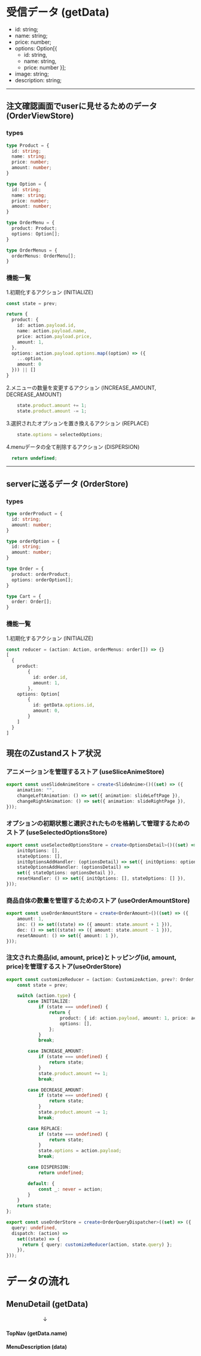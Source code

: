 # 受信データ (getData)
- id: string;
- name: string;
- price: number;
- options: Option[{
  - id: string,
  - name: string,
  - price: number }];
- image: string;
- description: string;

---

## 注文確認画面でuserに見せるためのデータ (OrderViewStore)
### types
```ts
type Product = {
  id: string;
  name: string;
  price: number;
  amount: number;
}

type Option = {
  id: string; 
  name: string;
  price: number;
  amount: number;
}

type OrderMenu = {
  product: Product;
  options: Option[];
}

type OrderMenus = {
  orderMenus: OrderMenu[];
}
```

### 機能一覧
1.初期化するアクション (INITIALIZE)
```ts
const state = prev;

return {
  product: {
    id: action.payload.id,
    name: action.payload.name,
    price: action.payload.price,
    amount: 1,
  },
  options: action.payload.options.map((option) => ({
    ...option,
    amount: 0
  })) || []
}
```

2.メニューの数量を変更するアクション (INCREASE_AMOUNT, DECREASE_AMOUNT)
``` ts
    state.product.amount += 1; 
    state.product.amount -= 1; 
```

3.選択されたオプションを置き換えるアクション (REPLACE)
```ts
    state.options = selectedOptions;
```

4.menuデータの全て削除するアクション (DISPERSION)
```ts
  return undefined;
```

---

## serverに送るデータ (OrderStore)
### types

```ts
type orderProduct = {
  id: string;
  amount: number;
}

type orderOption = {
  id: string;
  amount: number;
}

type Order = {
  product: orderProduct;
  options: orderOption[];
}

type Cart = {
  order: Order[];
}
```

### 機能一覧
1.初期化するアクション (INITIALIZE)
```ts
const reducer = (action: Action, orderMenus: order[]) => {}
[
  {
    product:
        {
          id: order.id,
          amount: 1,
        },
    options: Option[
        {
          id: getData.options.id,
          amount: 0,
        }
    ]
  }
]
```





## 現在のZustandストア状況
### アニメーションを管理するストア (useSliceAnimeStore)
``` ts
export const useSlideAnimeStore = create<SlideAnime>()((set) => ({ 
    animation: "", 
    changeLeftAnimation: () => set({ animation: slideLeftPage }), 
    changeRightAnimation: () => set({ animation: slideRightPage }),
}));
```


### オプションの初期状態と選択されたものを格納して管理するためのストア (useSelectedOptionsStore)
``` ts
export const useSelectedOptionsStore = create<OptionsDetail>()((set) => ({
    initOptions: [],
    stateOptions: [],
    initOptionsAddHandler: (optionsDetail) => set({ initOptions: optionsDetail }),
    stateOptionsAddHandler: (optionsDetail) => 
    set({ stateOptions: optionsDetail }), 
    resetHandler: () => set({ initOptions: [], stateOptions: [] }),
}));
```


### 商品自体の数量を管理するためのストア (useOrderAmountStore)
```ts
export const useOrderAmountStore = create<OrderAmount>()((set) => ({ 
    amount: 1, 
    inc: () => set((state) => ({ amount: state.amount + 1 })), 
    dec: () => set((state) => ({ amount: state.amount - 1 })), 
    resetAmount: () => set({ amount: 1 }),
}));
```


### 注文された商品(id, amount, price)とトッピング(id, amount, price)を管理するストア(useOrderStore)
``` ts 
export const customizeReducer = (action: CustomizeAction, prev?: Order,): Order | undefined => {
    const state = prev;

    switch (action.type) {
        case INITIALIZE:
            if (state === undefined) {
                return {
                    product: { id: action.payload, amount: 1, price: action.price },
                    options: [],
                };
            }
            break;

        case INCREASE_AMOUNT:
            if (state === undefined) {
                return state;
            }
            state.product.amount += 1;
            break;

        case DECREASE_AMOUNT:
            if (state === undefined) {
                return state;
            }
            state.product.amount -= 1;
            break;

        case REPLACE:
            if (state === undefined) {
                return state;
            }
            state.options = action.payload;
            break;

        case DISPERSION: 
            return undefined;

        default: {
            const _: never = action;
        }
    }
    return state;
};

export const useOrderStore = create<OrderQueryDispatcher>((set) => ({
  query: undefined,
  dispatch: (action) =>
    set((state) => {
      return { query: customizeReducer(action, state.query) };
    }),
}));
```


# データの流れ 
## MenuDetail (getData)
　　　　　　　↓
#### TopNav (getData.name)
#### MenuDescription (data)